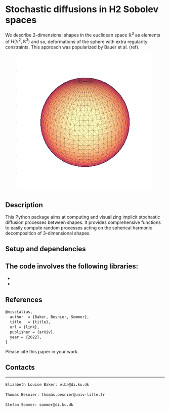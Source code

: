 # Stochastic diffusions in H2 Sobolev spaces

We describe 2-dimensional shapes in the euclidean space $\mathbb{R}^3$ as elements of $H(\mathbb{S}^2, \mathbb{R}^3)$ and so, deformations of the sphere with extra regularity constraints. This approach was popularized by Bauer et al. (ref).

<p align="center">
<img src="https://github.com/tbesnier/bm-shapes/blob/main/examples/tests/wiener_process/Q_identity_49coeffs.gif" alt="animated" />
</p>
  
## Description
This Python package aims at computing and visualizing implicit stochastic diffusion processes between shapes. It provides comprehensive functions to easily compute random processes acting on the spherical harmonic decomposition of 3-dimensional shapes.

## Setup and dependencies

The code involves the following libraries:
- 
-
-

## References

    @misc{alias,
      author  = {Baker, Besnier, Sommer},
      title   = {title},  
      url = {link},
      publisher = {arXiv},  
      year = {2022},
    }

Please cite this paper in your work.

## Contacts
--------
    Elizabeth Louise Baker: elba@di.ku.dk

    Thomas Besnier: thomas.besnier@univ-lille.fr

    Stefan Sommer: sommer@di.ku.dk

